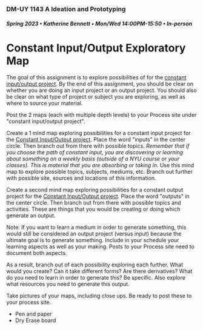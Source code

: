 ### DM-UY 1143 A Ideation and Prototyping
##### Spring 2023 • Katherine Bennett • Mon/Wed 14:00PM-15:50 • In-person

# Constant Input/Output Exploratory Map

The goal of this assignment is to explore possibilities of for the [constant input/output project](constant_input_output.md). By the end of this assignment, you should be clear on whether you are doing an input project or an output project. You should also be clear on what type of project or subject you are exploring, as well as where to source your material.

Post the 2 maps (each with multiple depth levels) to your Process site under "constant input/output project". 

Create a 1 mind map exploring possibilities for a constant input project for the [Constant Input/Output project](constant_input_output.md). Place the word "inputs" in the center circle. Then branch out from there with possible topics. *Remember that if you choose the path of constant input, you are discovering or learning about something on a weekly basis (outside of a NYU course or your classes). This is material that you are absorbing or taking in.* Use this mind map to explore possible topics, subjects, mediums, etc. Branch out further with possible site, sources and locations of this information. 

Create a second mind map exploring possibilities for a constant output project for the [Constant Input/Output project](constant_input_output.md). Place the word "outputs" in the center circle. Then branch out from there with possible topics and activities. These are things that you would be creating or doing which generate an output.

Note: If you want to learn a medium in order to generate something, this would still be considered an output project (versus input) because the ultimate goal is to generate something. Include in your schedule your learning aspects as well as your making. Posts to your Process site need to document both aspects.

As a result, branch out of each possibility exploring each further. What would you create? Can it take different forms? Are there derivatives? What do you need to learn in order to generate this? Be specific. Also explore what resources you need to generate this output.

Take pictures of your maps, including close ups. Be ready to post these to your process site.

* Pen and paper 
* Dry Erase board
 